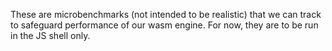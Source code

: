 These are microbenchmarks (not intended to be realistic) that we can
track to safeguard performance of our wasm engine.  For now, they are
to be run in the JS shell only.
